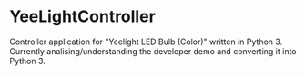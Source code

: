 # YeeLightController
Controller application for "Yeelight LED Bulb (Color)" written in Python 3. Currently analising/understanding the developer demo and converting it into Python 3. 